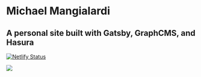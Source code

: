 # Michael Mangialardi
## A personal site built with Gatsby, GraphCMS, and Hasura

[![Netlify Status](https://api.netlify.com/api/v1/badges/d5661b18-4aee-4396-b634-d3ee77fcfd55/deploy-status)](https://app.netlify.com/sites/michaelmangialardi/deploys)

![](https://user-images.githubusercontent.com/22566333/105410240-9fc1d300-5bff-11eb-95cd-5d91a951e02f.png)
